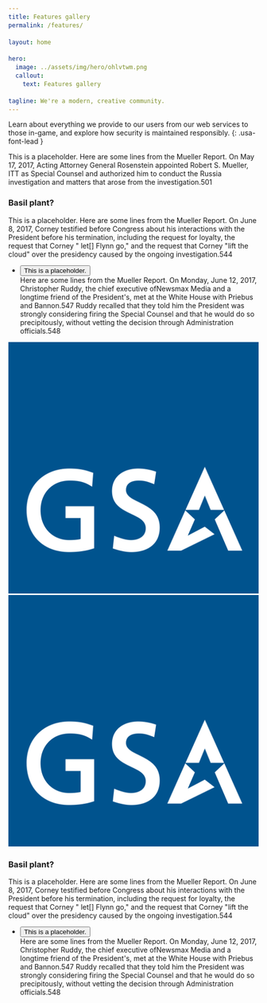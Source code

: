 ```yaml
---
title: Features gallery
permalink: /features/

layout: home

hero:
  image: ../assets/img/hero/ohlvtwm.png
  callout:
    text: Features gallery

tagline: We're a modern, creative community.
---
```


Learn about everything we provide to our users from our web services to those in-game, and explore how security is maintained responsibly.
{: .usa-font-lead }

This is a placeholder. Here are some lines from the Mueller Report. On May 17, 2017, Acting Attorney General Rosenstein appointed Robert S. Mueller, ITT as Special Counsel and authorized him to conduct the Russia investigation and matters that arose from the investigation.501

<div class="usa-grid-full">
        <div class="usa-width-one-third">
            <h3>Basil plant?</h3>
            <p>This is a placeholder. Here are some lines from the Mueller Report. On June 8, 2017, Corney testified before Congress about his interactions with the President before his termination, including the request for loyalty, the request that Corney " let[] Flynn go," and the request that Corney "lift the cloud" over the presidency caused by the ongoing investigation.544 </p>
            <ul class="usa-accordion">
              <li>
                <button class="usa-accordion-button"
                  aria-expanded="false"
                  aria-controls="a1">
                  This is a placeholder.
                </button>
                <div id="a1" class="usa-accordion-content">
                  Here are some lines from the Mueller Report. On Monday, June 12, 2017, Christopher Ruddy, the chief executive ofNewsmax Media and a  longtime friend of the President's, met at the White House with Priebus and Bannon.547 Ruddy recalled that they told him the President was strongly considering firing the Special Counsel and that he would do so precipitously, without vetting the decision through Administration officials.548
                </div>
              </li>
            </ul>            
        </div>
        <div class="usa-width-two-thirds">
            <img src="../assets/img/gsa-logo.svg" alt="">   
        </div>
</div>

<div class="usa-grid-full">
        <div class="usa-width-two-thirds">
            <img src="../assets/img/gsa-logo.svg" alt="">
        </div>
        <div class="usa-width-one-third">
            <h3>Basil plant?</h3>
            <p>This is a placeholder. Here are some lines from the Mueller Report. On June 8, 2017, Corney testified before Congress about his interactions with the President before his termination, including the request for loyalty, the request that Corney " let[] Flynn go," and the request that Corney "lift the cloud" over the presidency caused by the ongoing investigation.544 </p>
            <ul class="usa-accordion">
              <li>
                <button class="usa-accordion-button"
                  aria-expanded="false"
                  aria-controls="a1">
                  This is a placeholder.
                </button>
                <div id="a1" class="usa-accordion-content">
                  Here are some lines from the Mueller Report. On Monday, June 12, 2017, Christopher Ruddy, the chief executive ofNewsmax Media and a  longtime friend of the President's, met at the White House with Priebus and Bannon.547 Ruddy recalled that they told him the President was strongly considering firing the Special Counsel and that he would do so precipitously, without vetting the decision through Administration officials.548
                </div>
              </li>
            </ul>            
        </div>
</div>
